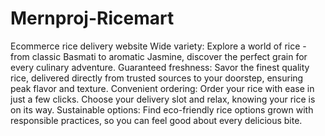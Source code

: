 # Mernproj-Ricemart
Ecommerce rice delivery website
Wide variety: Explore a world of rice - from classic Basmati to aromatic Jasmine, discover the perfect grain for every culinary adventure.
Guaranteed freshness: Savor the finest quality rice, delivered directly from trusted sources to your doorstep, ensuring peak flavor and texture.
Convenient ordering: Order your rice with ease in just a few clicks. Choose your delivery slot and relax, knowing your rice is on its way.
Sustainable options: Find eco-friendly rice options grown with responsible practices, so you can feel good about every delicious bite.
